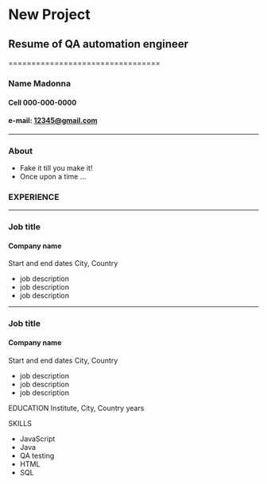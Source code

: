 # New Project
## Resume of QA automation engineer
=================================
### Name Madonna
#### Cell 000-000-0000
#### e-mail: 12345@gmail.com
---
### About
* Fake it till you make it!
* Once upon a time ...

### EXPERIENCE
____________________________
### Job title
#### Company name
Start and end dates
City, Country
* job description
* job description
* job description
- - - -
### Job title
#### Company name
Start and end dates
City, Country
* job description
* job description
* job description

EDUCATION
Institute, City, Country
years

SKILLS
* JavaScript
* Java
* QA testing 
* HTML
* SQL





